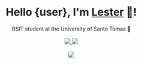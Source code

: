 <div align="center">
	<h1>Hello {user}, I'm <a href="https://chickencombo.github.io/portfolio">Lester</a> 👋!</h1>
	<div>BSIT student at the University of Santo Tomas 🐯</div>
	<br />
  <a href="https://github.com/ChickenCombo">
    <img src="https://img.shields.io/badge/GitHub-100000?style=for-the-badge&logo=github&logoColor=white" />
  </a>
  <a href="https://www.linkedin.com/in/johnlestercuadra/">
    <img src="https://img.shields.io/badge/LinkedIn-0077B5?style=for-the-badge&logo=linkedin&logoColor=white" />
  </a>
	<br />
  <br />
	<img src="https://github-readme-stats.vercel.app/api/top-langs/?username=chickencombo&hide_title=true&langs_count=8&layout=compact&hide_border=true&bg_color=1e1e2e&text_color=cdd6f4&icon_color=cba6f7&title_color=94e2d5" />
</div>
